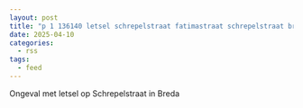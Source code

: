 ```yaml
---
layout: post
title: "p 1 136140 letsel schrepelstraat fatimastraat schrepelstraat breda"
date: 2025-04-10
categories: 
  - rss
tags: 
  - feed
---
```


Ongeval met letsel op Schrepelstraat in Breda
